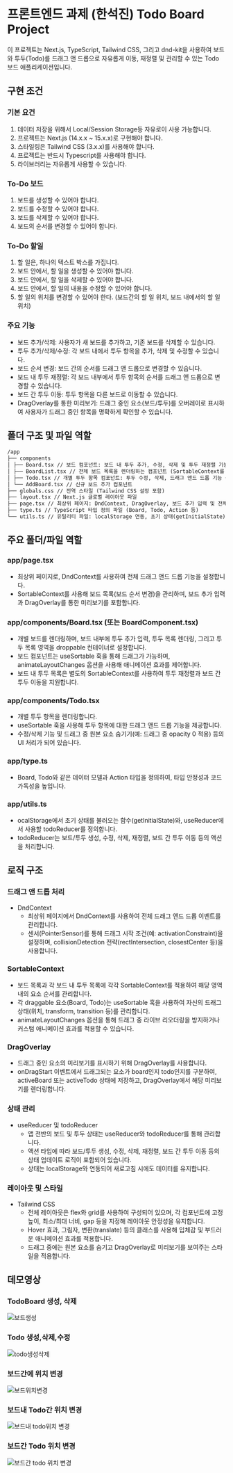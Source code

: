 # 프론트엔드 과제 (한석진) Todo Board Project

이 프로젝트는 Next.js, TypeScript, Tailwind CSS, 그리고 dnd-kit을 사용하여 보드와 투두(Todo)를 드래그 앤 드롭으로 자유롭게 이동, 재정렬 및 관리할 수 있는 Todo 보드 애플리케이션입니다.

## 구현 조건

### 기본 요건

1. 데이터 저장을 위해서 Local/Session Storage등 자유로이 사용 가능합니다.
2. 프로젝트는 Next.js (14.x.x ~ 15.x.x)로 구현해야 합니다.
3. 스타일링은 Tailwind CSS (3.x.x)를 사용해야 합니다.
4. 프로젝트는 반드시 Typescript를 사용해야 합니다.
5. 라이브러리는 자유롭게 사용할 수 있습니다.

### To-Do 보드

1. 보드를 생성할 수 있어야 합니다.
2. 보드를 수정할 수 있어야 합니다.
3. 보드를 삭제할 수 있어야 합니다.
4. 보드의 순서를 변경할 수 있어야 합니다.

### To-Do 할일

1. 할 일은, 하나의 텍스트 박스를 가집니다.
2. 보드 안에서, 할 일을 생성할 수 있어야 합니다.
3. 보드 안에서, 할 일을 삭제할 수 있어야 합니다.
4. 보드 안에서, 할 일의 내용을 수정할 수 있어야 합니다.
5. 할 일의 위치를 변경할 수 있어야 한다. (보드간의 할 일 위치, 보드 내에서의 할 일 위치)

### 주요 기능

- 보드 추가/삭제: 사용자가 새 보드를 추가하고, 기존 보드를 삭제할 수 있습니다.
- 투두 추가/삭제/수정: 각 보드 내에서 투두 항목을 추가, 삭제 및 수정할 수 있습니다.
- 보드 순서 변경: 보드 간의 순서를 드래그 앤 드롭으로 변경할 수 있습니다.
- 보드 내 투두 재정렬: 각 보드 내부에서 투두 항목의 순서를 드래그 앤 드롭으로 변경할 수 있습니다.
- 보드 간 투두 이동: 투두 항목을 다른 보드로 이동할 수 있습니다.
- DragOverlay를 통한 미리보기: 드래그 중인 요소(보드/투두)를 오버레이로 표시하여 사용자가 드래그 중인 항목을 명확하게 확인할 수 있습니다.

## 폴더 구조 및 파일 역할

```markdown
/app
├── components
│ ├── Board.tsx // 보드 컴포넌트: 보드 내 투두 추가, 수정, 삭제 및 투두 재정렬 기능 구현
│ ├── BoardList.tsx // 전체 보드 목록을 렌더링하는 컴포넌트 (SortableContext를 통해 보드 순서 변경 처리)
│ ├── Todo.tsx // 개별 투두 항목 컴포넌트: 투두 수정, 삭제, 드래그 앤드 드롭 기능 구현
│ └── AddBoard.tsx // 신규 보드 추가 컴포넌트
├── globals.css // 전역 스타일 (Tailwind CSS 설정 포함)
├── layout.tsx // Next.js 글로벌 레이아웃 파일
├── page.tsx // 최상위 페이지: DndContext, DragOverlay, 보드 추가 입력 및 전체 보드 목록 렌더링
├── type.ts // TypeScript 타입 정의 파일 (Board, Todo, Action 등)
└── utils.ts // 유틸리티 파일: localStorage 연동, 초기 상태(getInitialState) 및 todoReducer (상태 업데이트 로직)
```

## 주요 폴더/파일 역할

### app/page.tsx

- 최상위 페이지로, DndContext를 사용하여 전체 드래그 앤드 드롭 기능을 설정합니다.
- SortableContext를 사용해 보드 목록(보드 순서 변경)을 관리하며, 보드 추가 입력과 DragOverlay를 통한 미리보기를 포함합니다.

### app/components/Board.tsx (또는 BoardComponent.tsx)

- 개별 보드를 렌더링하며, 보드 내부에 투두 추가 입력, 투두 목록 렌더링, 그리고 투두 목록 영역을 droppable 컨테이너로 설정합니다.
- 보드 컴포넌트는 useSortable 훅을 통해 드래그가 가능하며, animateLayoutChanges 옵션을 사용해 애니메이션 효과를 제어합니다.
- 보드 내 투두 목록은 별도의 SortableContext를 사용하여 투두 재정렬과 보드 간 투두 이동을 지원합니다.

### app/components/Todo.tsx

- 개별 투두 항목을 렌더링합니다.
- useSortable 훅을 사용해 투두 항목에 대한 드래그 앤드 드롭 기능을 제공합니다.
- 수정/삭제 기능 및 드래그 중 원본 요소 숨기기(예: 드래그 중 opacity 0 적용) 등의 UI 처리가 되어 있습니다.

### app/type.ts

- Board, Todo와 같은 데이터 모델과 Action 타입을 정의하여, 타입 안정성과 코드 가독성을 높입니다.

### app/utils.ts

- ocalStorage에서 초기 상태를 불러오는 함수(getInitialState)와, useReducer에서 사용할 todoReducer를 정의합니다.
- todoReducer는 보드/투두 생성, 수정, 삭제, 재정렬, 보드 간 투두 이동 등의 액션을 처리합니다.

## 로직 구조

### 드래그 앤 드롭 처리

- DndContext
  - 최상위 페이지에서 DndContext를 사용하여 전체 드래그 앤드 드롭 이벤트를 관리합니다.
  - 센서(PointerSensor)를 통해 드래그 시작 조건(예: activationConstraint)을 설정하며, collisionDetection 전략(rectIntersection, closestCenter 등)을 사용합니다.

### SortableContext

- 보드 목록과 각 보드 내 투두 목록에 각각 SortableContext를 적용하여 해당 영역 내의 요소 순서를 관리합니다.
- 각 draggable 요소(Board, Todo)는 useSortable 훅을 사용하여 자신의 드래그 상태(위치, transform, transition 등)를 관리합니다.
- animateLayoutChanges 옵션을 통해 드래그 중 라이브 리오더링을 방지하거나 커스텀 애니메이션 효과를 적용할 수 있습니다.

### DragOverlay

- 드래그 중인 요소의 미리보기를 표시하기 위해 DragOverlay를 사용합니다.
- onDragStart 이벤트에서 드래그되는 요소가 board인지 todo인지를 구분하여, activeBoard 또는 activeTodo 상태에 저장하고, DragOverlay에서 해당 미리보기를 렌더링합니다.

### 상태 관리

- useReducer 및 todoReducer
  - 앱 전반의 보드 및 투두 상태는 useReducer와 todoReducer를 통해 관리합니다.
  - 액션 타입에 따라 보드/투두 생성, 수정, 삭제, 재정렬, 보드 간 투두 이동 등의 상태 업데이트 로직이 포함되어 있습니다.
  - 상태는 localStorage와 연동되어 새로고침 시에도 데이터를 유지합니다.

### 레이아웃 및 스타일

- Tailwind CSS
  - 전체 레이아웃은 flex와 grid를 사용하여 구성되어 있으며, 각 컴포넌트에 고정 높이, 최소/최대 너비, gap 등을 지정해 레이아웃 안정성을 유지합니다.
  - Hover 효과, 그림자, 변환(translate) 등의 클래스를 사용해 입체감 및 부드러운 애니메이션 효과를 적용합니다.
  - 드래그 중에는 원본 요소를 숨기고 DragOverlay로 미리보기를 보여주는 스타일을 적용합니다.

## 데모영상

### TodoBoard 생성, 삭제

![보드생성](demo/TodoListCreate.gif)

### Todo 생성,삭제,수정

![todo생성삭제](demo/TodoCreateAndDeleteAndModified.gif)

### 보드간에 위치 변경

![보드위치변경](demo/BoardMove.gif)

### 보드내 Todo간 위치 변경

![보드내 todo위치 변경](demo/todoReorder.gif)

### 보드간 Todo 위치 변경

![보드간 todo 위치 변경](demo/todoMove.gif)
